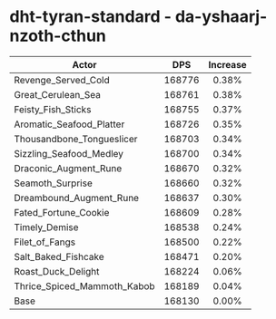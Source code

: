 # dht-tyran-standard - da-yshaarj-nzoth-cthun
| Actor | DPS | Increase |
|---|:---:|:---:|
|Revenge_Served_Cold|168776|0.38%|
|Great_Cerulean_Sea|168761|0.38%|
|Feisty_Fish_Sticks|168755|0.37%|
|Aromatic_Seafood_Platter|168726|0.35%|
|Thousandbone_Tongueslicer|168703|0.34%|
|Sizzling_Seafood_Medley|168700|0.34%|
|Draconic_Augment_Rune|168670|0.32%|
|Seamoth_Surprise|168660|0.32%|
|Dreambound_Augment_Rune|168637|0.30%|
|Fated_Fortune_Cookie|168609|0.28%|
|Timely_Demise|168538|0.24%|
|Filet_of_Fangs|168500|0.22%|
|Salt_Baked_Fishcake|168471|0.20%|
|Roast_Duck_Delight|168224|0.06%|
|Thrice_Spiced_Mammoth_Kabob|168189|0.04%|
|Base|168130|0.00%|
